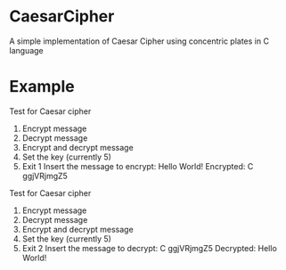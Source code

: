 # CaesarCipher
A simple implementation of Caesar Cipher using concentric plates in C language

# Example

Test for Caesar cipher
1) Encrypt message
2) Decrypt message
3) Encrypt and decrypt message
4) Set the key (currently 5)
9) Exit
1
Insert the message to encrypt: Hello World!
                    Encrypted: C ggjVRjmgZ5

Test for Caesar cipher
1) Encrypt message
2) Decrypt message
3) Encrypt and decrypt message
4) Set the key (currently 5)
9) Exit
2
Insert the message to decrypt: C ggjVRjmgZ5
                    Decrypted: Hello World!
   
